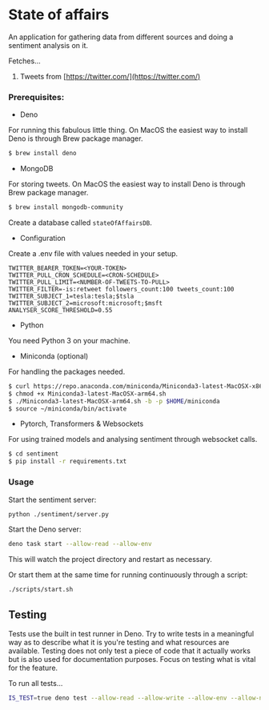 # State of affairs

An application for gathering data from different sources and doing a sentiment
analysis on it.

Fetches...

1. Tweets from [https://twitter.com/](https://twitter.com/)

### Prerequisites:

- Deno

For running this fabulous little thing. On MacOS the easiest way to install Deno
is through Brew package manager.

```bash
$ brew install deno
```

- MongoDB

For storing tweets. On MacOS the easiest way to install Deno is through Brew
package manager.

```bash
$ brew install mongodb-community
```

Create a database called `stateOfAffairsDB`.

- Configuration

Create a .env file with values needed in your setup.

```
TWITTER_BEARER_TOKEN=<YOUR-TOKEN>
TWITTER_PULL_CRON_SCHEDULE=<CRON-SCHEDULE>
TWITTER_PULL_LIMIT=<NUMBER-OF-TWEETS-TO-PULL>
TWITTER_FILTER=-is:retweet followers_count:100 tweets_count:100
TWITTER_SUBJECT_1=tesla:tesla;$tsla
TWITTER_SUBJECT_2=microsoft:microsoft;$msft
ANALYSER_SCORE_THRESHOLD=0.55
```

- Python

You need Python 3 on your machine.

- Miniconda (optional)

For handling the packages needed.

```bash
$ curl https://repo.anaconda.com/miniconda/Miniconda3-latest-MacOSX-x86_64.sh -o Miniconda3-latest-MacOSX-x86_64.sh
$ chmod +x Miniconda3-latest-MacOSX-arm64.sh
$ ./Miniconda3-latest-MacOSX-arm64.sh -b -p $HOME/miniconda
$ source ~/miniconda/bin/activate
```

- Pytorch, Transformers & Websockets

For using trained models and analysing sentiment through websocket calls.

```bash
$ cd sentiment
$ pip install -r requirements.txt
```

### Usage

Start the sentiment server:

```bash
python ./sentiment/server.py
```

Start the Deno server:

```bash
deno task start --allow-read --allow-env
```

This will watch the project directory and restart as necessary.

Or start them at the same time for running continuously through a script:

```bash
./scripts/start.sh
```

## Testing

Tests use the built in test runner in Deno. Try to write tests in a meaningful
way as to describe what it is you're testing and what resources are available.
Testing does not only test a piece of code that it actually works but is also
used for documentation purposes. Focus on testing what is vital for the feature.

To run all tests...

```bash
IS_TEST=true deno test --allow-read --allow-write --allow-env --allow-net --allow-run
```
